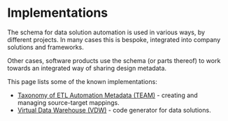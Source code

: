 # Implementations

The schema for data solution automation is used in various ways, by different projects. In many cases this is bespoke, integrated into company solutions and frameworks.

Other cases, software products use the schema (or parts thereof) to work towards an integrated way of sharing design metadata.

This page lists some of the known implementations:

* [Taxonomy of ETL Automation Metadata (TEAM)](https://github.com/data-solution-automation-engine/TEAM/releases) - creating and managing source-target mappings.
* [Virtual Data Warehouse (VDW)](https://github.com/data-solution-automation-engine/TEAM/releases) - code generator for data solutions.

